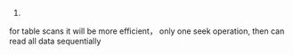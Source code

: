 


1.
for table scans  it will be more efficient，
only one seek operation, then can read all data sequentially